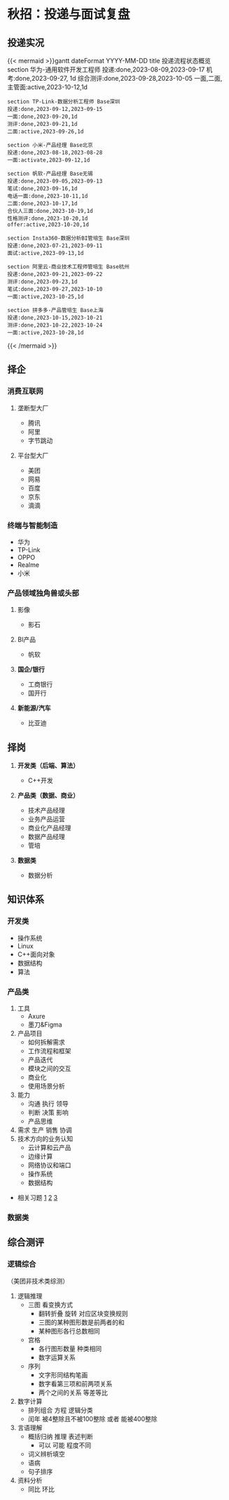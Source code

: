 # 秋招：投递与面试复盘


<!--more-->

## 投递实况

{{< mermaid >}}gantt
    dateFormat  YYYY-MM-DD
    title 投递流程状态概览
    section 华为-通用软件开发工程师
    投递:done,2023-08-09,2023-09-17
    机考:done,2023-09-27, 1d
    综合测评:done,2023-09-28,2023-10-05
    一面,二面,主管面:active,2023-10-12,1d

    section TP-Link-数据分析工程师 Base深圳
    投递:done,2023-09-12,2023-09-15
    一面:done,2023-09-20,1d
    测评:done,2023-09-21,1d
    二面:active,2023-09-26,1d

    section 小米-产品经理 Base北京
    投递:done,2023-08-18,2023-08-28
    一面:activate,2023-09-12,1d

    section 帆软-产品经理 Base无锡
    投递:done,2023-09-05,2023-09-13
    笔试:done,2023-09-16,1d
    电话一面:done,2023-10-11,1d
    二面:done,2023-10-17,1d
    合伙人三面:done,2023-10-19,1d
    性格测评:done,2023-10-20,1d
    offer:active,2023-10-20,1d

    section Insta360-数据分析BI管培生 Base深圳
    投递:done,2023-07-21,2023-09-11
    面试:active,2023-09-13,1d

    section 阿里云-商业技术工程师管培生 Base杭州
    投递:done,2023-09-21,2023-09-22
    测评:done,2023-09-23,1d
    笔试:done,2023-09-27,2023-10-10
    一面:active,2023-10-25,1d

    section 拼多多-产品管培生 Base上海
    投递:done,2023-10-15,2023-10-21
    测评:done,2023-10-22,2023-10-24
    一面:active,2023-10-28,1d
{{< /mermaid >}}

## 择企

### 消费互联网

1. 垄断型大厂
    - 腾讯
    - 阿里
    - 字节跳动

2. 平台型大厂
    - 美团
    - 网易
    - 百度
    - 京东
    - 滴滴

### 终端与智能制造

- 华为
- TP-Link
- OPPO
- Realme
- 小米

### 产品领域独角兽或头部

1. 影像
    - 影石

2. BI产品
    - 帆软

3. **国企/银行**
    - 工商银行
    - 国开行

4. **新能源/汽车**
    - 比亚迪

## 择岗

1. **开发类（后端、算法）**
    - C++开发

2. **产品类（数据、商业）**
    - 技术产品经理
    - 业务产品运营
    - 商业化产品经理
    - 数据产品经理
    - 管培

3. **数据类**
    - 数据分析

## 知识体系

### 开发类

- 操作系统
- Linux
- C++面向对象
- 数据结构
- 算法


### 产品类

1. 工具
    - Axure
    - 墨刀&Figma
2. 产品项目
    - 如何拆解需求
    - 工作流程和框架
    - 产品迭代
    - 模块之间的交互
    - 商业化
    - 使用场景分析
3. 能力
    - 沟通 执行 领导
    - 判断 决策 影响
    - 产品思维
4. 需求 生产 销售 协调
5. 技术方向的业务认知
    - 云计算和云产品
    - 边缘计算
    - 网络协议和端口
    - 操作系统
    - 数据结构

- 相关习题 [1](https://www.nowcoder.com/exam/test/72028415/submission?pid=6617799) [2](https://www.nowcoder.com/exam/test/72028410/submission?pid=6706629) [3](https://www.nowcoder.com/exam/test/72028443/submission?examPageSource=Company&pid=31369524&testCallback=https%3A%2F%2Fwww.nowcoder.com%2Fexam%2Fcompany%3FcurrentTab%3Drecommand%26jobId%3D104%26keyword%3D产品经理%26selectStatus%3D0&testclass=产品%2F运营)

### 数据类

## 综合测评

### 逻辑综合

（美团非技术类综测）

1. 逻辑推理
    - 三图 看变换方式
        - 翻转折叠 旋转 对应区块变换规则
        - 三图的某种图形数是前两者的和
        - 某种图形各行总数相同
    - 宫格
        - 各行图形数量 种类相同
        - 数字运算关系
    - 序列
        - 文字形同结构笔画
        - 数字看第三项和前两项关系
        - 两个之间的关系 等差等比
2. 数字计算
    - 排列组合 方程 逻辑分类
    - 闰年 被4整除且不被100整除 或者 能被400整除
3. 言语理解
    - 概括归纳 推理 表述判断
        - 可以 可能 程度不同
    - 词义辨析填空
    - 语病
    - 句子排序
4. 资料分析
    - 同比 环比


